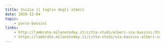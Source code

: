 ```yaml
---
title: Inizia il taglio degli alberi
date: 2019-12-04
topic:
    - parco-bassini
links:
    - http://lambrate.milanotoday.it/citta-studi/alberi-via-bassini.html
    - https://lambrate.milanotoday.it/citta-studi/via-bassini-alberi-sospeso.html
---
```


